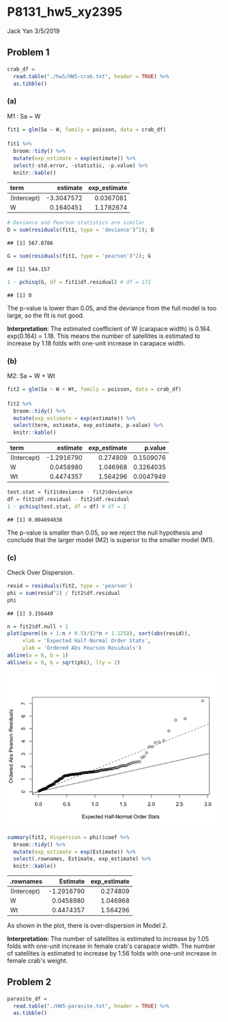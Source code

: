 P8131\_hw5\_xy2395
================
Jack Yan
3/5/2019

Problem 1
---------

``` r
crab_df = 
  read.table("./hw5/HW5-crab.txt", header = TRUE) %>% 
  as.tibble()
```

### (a)

M1 : Sa ~ W

``` r
fit1 = glm(Sa ~ W, family = poisson, data = crab_df)

fit1 %>% 
  broom::tidy() %>% 
  mutate(exp_estimate = exp(estimate)) %>% 
  select(-std.error, -statistic, -p.value) %>% 
  knitr::kable()
```

| term        |    estimate|  exp\_estimate|
|:------------|-----------:|--------------:|
| (Intercept) |  -3.3047572|      0.0367081|
| W           |   0.1640451|      1.1782674|

``` r
# Deviance and Pearson statistics are similar
D = sum(residuals(fit1, type = 'deviance')^2); D
```

    ## [1] 567.8786

``` r
G = sum(residuals(fit1, type = 'pearson')^2); G
```

    ## [1] 544.157

``` r
1 - pchisq(G, df = fit1$df.residual) # df = 171
```

    ## [1] 0

The p-value is lower than 0.05, and the deviance from the full model is too large, so the fit is not good.

**Interpretation**: The estimated coefficient of W (carapace width) is 0.164. exp(0.164) = 1.18. This means the number of satellites is estimated to increase by 1.18 folds with one-unit increase in carapace width.

### (b)

M2: Sa ~ W + Wt

``` r
fit2 = glm(Sa ~ W + Wt, family = poisson, data = crab_df)

fit2 %>% 
  broom::tidy() %>% 
  mutate(exp_estimate = exp(estimate)) %>% 
  select(term, estimate, exp_estimate, p.value) %>% 
  knitr::kable()
```

| term        |    estimate|  exp\_estimate|    p.value|
|:------------|-----------:|--------------:|----------:|
| (Intercept) |  -1.2916790|       0.274809|  0.1509076|
| W           |   0.0458980|       1.046968|  0.3264035|
| Wt          |   0.4474357|       1.564296|  0.0047949|

``` r
test.stat = fit1$deviance - fit2$deviance
df = fit1$df.residual - fit2$df.residual
1 - pchisq(test.stat, df = df) # df = 1
```

    ## [1] 0.004694838

The p-value is smaller than 0.05, so we reject the null hypothesis and conclude that the larger model (M2) is superior to the smaller model (M1).

### (c)

Check Over Dispersion.

``` r
resid = residuals(fit2, type = 'pearson')
phi = sum(resid^2) / fit2$df.residual
phi
```

    ## [1] 3.156449

``` r
n = fit2$df.null + 1
plot(qnorm((n + 1:n + 0.5)/(2*n + 1.125)), sort(abs(resid)),
     xlab = 'Expected Half-Normal Order Stats',
     ylab = 'Ordered Abs Pearson Residuals')
abline(a = 0, b = 1)
abline(a = 0, b = sqrt(phi), lty = 2)
```

![](p8131_hw5_xy2395_files/figure-markdown_github/unnamed-chunk-6-1.png)

``` r
summary(fit2, dispersion = phi)$coef %>%
  broom::tidy() %>% 
  mutate(exp_estimate = exp(Estimate)) %>% 
  select(.rownames, Estimate, exp_estimate) %>%
  knitr::kable()
```

| .rownames   |    Estimate|  exp\_estimate|
|:------------|-----------:|--------------:|
| (Intercept) |  -1.2916790|       0.274809|
| W           |   0.0458980|       1.046968|
| Wt          |   0.4474357|       1.564296|

As shown in the plot, there is over-dispersion in Model 2.

**Interpretation**: The number of satellites is estimated to increase by 1.05 folds with one-unit increase in female crab's carapace width. The number of satellites is estimated to increase by 1.56 folds with one-unit increase in female crab's weight.

Problem 2
---------

``` r
parasite_df = 
  read.table("./HW5-parasite.txt", header = TRUE) %>% 
  as.tibble()
```
